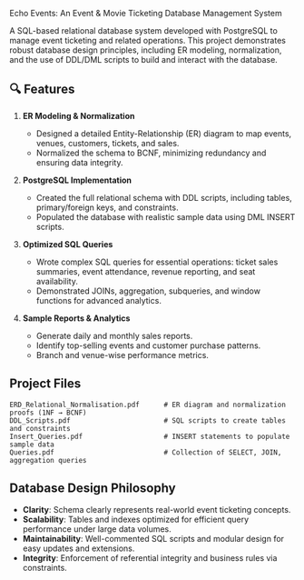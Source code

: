 Echo Events: An Event & Movie Ticketing Database Management System

A SQL-based relational database system developed with PostgreSQL to manage event ticketing and related operations. This project demonstrates robust database design principles, including ER modeling, normalization, and the use of DDL/DML scripts to build and interact with the database.

## 🔍 Features

1. **ER Modeling & Normalization**

   * Designed a detailed Entity-Relationship (ER) diagram to map events, venues, customers, tickets, and sales.
   * Normalized the schema to BCNF, minimizing redundancy and ensuring data integrity.
2. **PostgreSQL Implementation**

   * Created the full relational schema with DDL scripts, including tables, primary/foreign keys, and constraints.
   * Populated the database with realistic sample data using DML INSERT scripts.
3. **Optimized SQL Queries**

   * Wrote complex SQL queries for essential operations: ticket sales summaries, event attendance, revenue reporting, and seat availability.
   * Demonstrated JOINs, aggregation, subqueries, and window functions for advanced analytics.
4. **Sample Reports & Analytics**

   * Generate daily and monthly sales reports.
   * Identify top-selling events and customer purchase patterns.
   * Branch and venue-wise performance metrics.

## Project Files

```plaintext
ERD_Relational_Normalisation.pdf      # ER diagram and normalization proofs (1NF → BCNF)
DDL_Scripts.pdf                       # SQL scripts to create tables and constraints
Insert_Queries.pdf                    # INSERT statements to populate sample data
Queries.pdf                           # Collection of SELECT, JOIN, aggregation queries
```

## Database Design Philosophy

* **Clarity**: Schema clearly represents real-world event ticketing concepts.
* **Scalability**: Tables and indexes optimized for efficient query performance under large data volumes.
* **Maintainability**: Well-commented SQL scripts and modular design for easy updates and extensions.
* **Integrity**: Enforcement of referential integrity and business rules via constraints.
